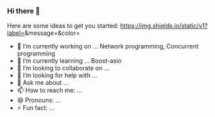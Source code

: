 ### Hi there 👋

<!--
**PioneerRedwood/PioneerRedwood** is a ✨ _special_ ✨ repository because its `README.md` (this file) appears on your GitHub profile.
-->

Here are some ideas to get you started:
https://img.shields.io/static/v1?label=<LABEL>&message=<MESSAGE>&color=<COLOR>
- 🔭 I’m currently working on ...
Network programming, Concurrent programming
- 🌱 I’m currently learning ...
Boost-asio
- 👯 I’m looking to collaborate on ...
- 🤔 I’m looking for help with ...
- 💬 Ask me about ...
- 📫 How to reach me: ...
- 😄 Pronouns: ...
- ⚡ Fun fact: ...

